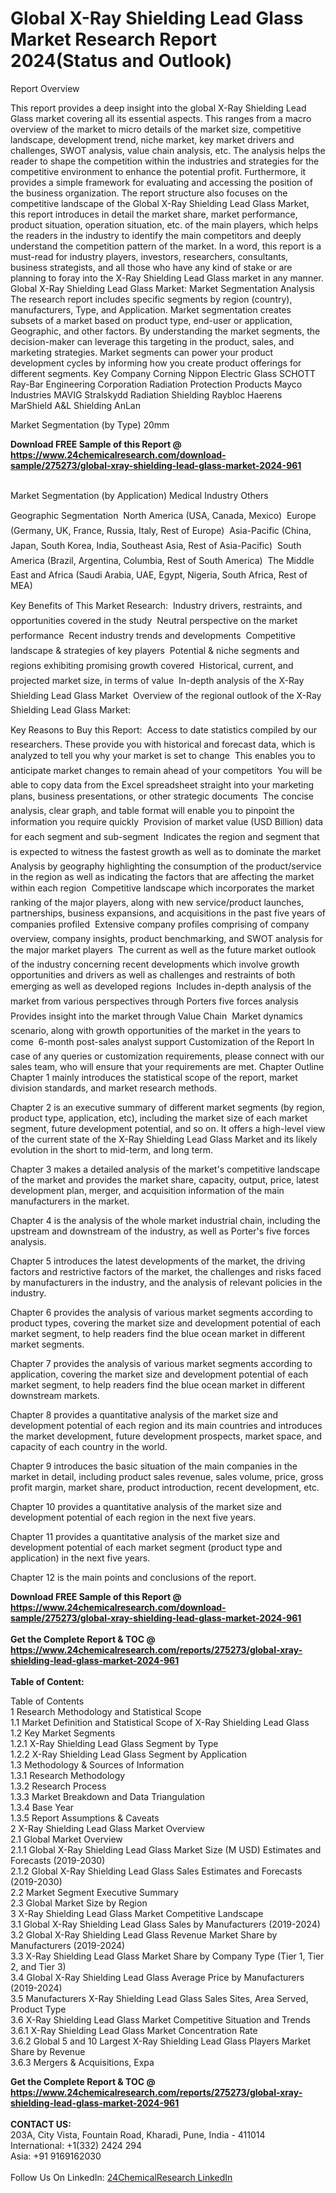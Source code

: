 <h1>Global X-Ray Shielding Lead Glass Market Research Report 2024(Status and Outlook)</h1><p>Report Overview</p><p>
This report provides a deep insight into the global X-Ray Shielding Lead Glass market covering all its essential aspects. This ranges from a macro overview of the market to micro details of the market size, competitive landscape, development trend, niche market, key market drivers and challenges, SWOT analysis, value chain analysis, etc.
The analysis helps the reader to shape the competition within the industries and strategies for the competitive environment to enhance the potential profit. Furthermore, it provides a simple framework for evaluating and accessing the position of the business organization. The report structure also focuses on the competitive landscape of the Global X-Ray Shielding Lead Glass Market, this report introduces in detail the market share, market performance, product situation, operation situation, etc. of the main players, which helps the readers in the industry to identify the main competitors and deeply understand the competition pattern of the market.
In a word, this report is a must-read for industry players, investors, researchers, consultants, business strategists, and all those who have any kind of stake or are planning to foray into the X-Ray Shielding Lead Glass market in any manner.
Global X-Ray Shielding Lead Glass Market: Market Segmentation Analysis
The research report includes specific segments by region (country), manufacturers, Type, and Application. Market segmentation creates subsets of a market based on product type, end-user or application, Geographic, and other factors. By understanding the market segments, the decision-maker can leverage this targeting in the product, sales, and marketing strategies. Market segments can power your product development cycles by informing how you create product offerings for different segments.
Key Company
Corning
Nippon Electric Glass
SCHOTT
Ray-Bar Engineering Corporation
Radiation Protection Products
Mayco Industries
MAVIG
Stralskydd Radiation Shielding
Raybloc
Haerens
MarShield
A&amp;L Shielding
AnLan</p><p>
Market Segmentation (by Type)
20mm</p><div><b>Download FREE Sample of this Report @ 
            <a href="https://www.24chemicalresearch.com/download-sample/275273/global-xray-shielding-lead-glass-market-2024-961">
            https://www.24chemicalresearch.com/download-sample/275273/global-xray-shielding-lead-glass-market-2024-961</a></b></div><br><p>
Market Segmentation (by Application)
Medical
Industry
Others</p><p>
Geographic Segmentation
 North America (USA, Canada, Mexico)
 Europe (Germany, UK, France, Russia, Italy, Rest of Europe)
 Asia-Pacific (China, Japan, South Korea, India, Southeast Asia, Rest of Asia-Pacific)
 South America (Brazil, Argentina, Columbia, Rest of South America)
 The Middle East and Africa (Saudi Arabia, UAE, Egypt, Nigeria, South Africa, Rest of MEA)</p><p>
Key Benefits of This Market Research:
 Industry drivers, restraints, and opportunities covered in the study
 Neutral perspective on the market performance
 Recent industry trends and developments
 Competitive landscape &amp; strategies of key players
 Potential &amp; niche segments and regions exhibiting promising growth covered
 Historical, current, and projected market size, in terms of value
 In-depth analysis of the X-Ray Shielding Lead Glass Market
 Overview of the regional outlook of the X-Ray Shielding Lead Glass Market:</p><p>
Key Reasons to Buy this Report:
 Access to date statistics compiled by our researchers. These provide you with historical and forecast data, which is analyzed to tell you why your market is set to change
 This enables you to anticipate market changes to remain ahead of your competitors
 You will be able to copy data from the Excel spreadsheet straight into your marketing plans, business presentations, or other strategic documents
 The concise analysis, clear graph, and table format will enable you to pinpoint the information you require quickly
 Provision of market value (USD Billion) data for each segment and sub-segment
 Indicates the region and segment that is expected to witness the fastest growth as well as to dominate the market
 Analysis by geography highlighting the consumption of the product/service in the region as well as indicating the factors that are affecting the market within each region
 Competitive landscape which incorporates the market ranking of the major players, along with new service/product launches, partnerships, business expansions, and acquisitions in the past five years of companies profiled
 Extensive company profiles comprising of company overview, company insights, product benchmarking, and SWOT analysis for the major market players
 The current as well as the future market outlook of the industry concerning recent developments which involve growth opportunities and drivers as well as challenges and restraints of both emerging as well as developed regions
 Includes in-depth analysis of the market from various perspectives through Porters five forces analysis
 Provides insight into the market through Value Chain
 Market dynamics scenario, along with growth opportunities of the market in the years to come
 6-month post-sales analyst support
Customization of the Report
In case of any queries or customization requirements, please connect with our sales team, who will ensure that your requirements are met.
Chapter Outline
Chapter 1 mainly introduces the statistical scope of the report, market division standards, and market research methods.</p><p>
Chapter 2 is an executive summary of different market segments (by region, product type, application, etc), including the market size of each market segment, future development potential, and so on. It offers a high-level view of the current state of the X-Ray Shielding Lead Glass Market and its likely evolution in the short to mid-term, and long term.</p><p>
Chapter 3 makes a detailed analysis of the market's competitive landscape of the market and provides the market share, capacity, output, price, latest development plan, merger, and acquisition information of the main manufacturers in the market.</p><p>
Chapter 4 is the analysis of the whole market industrial chain, including the upstream and downstream of the industry, as well as Porter's five forces analysis.</p><p>
Chapter 5 introduces the latest developments of the market, the driving factors and restrictive factors of the market, the challenges and risks faced by manufacturers in the industry, and the analysis of relevant policies in the industry.</p><p>
Chapter 6 provides the analysis of various market segments according to product types, covering the market size and development potential of each market segment, to help readers find the blue ocean market in different market segments.</p><p>
Chapter 7 provides the analysis of various market segments according to application, covering the market size and development potential of each market segment, to help readers find the blue ocean market in different downstream markets.</p><p>
Chapter 8 provides a quantitative analysis of the market size and development potential of each region and its main countries and introduces the market development, future development prospects, market space, and capacity of each country in the world.</p><p>
Chapter 9 introduces the basic situation of the main companies in the market in detail, including product sales revenue, sales volume, price, gross profit margin, market share, product introduction, recent development, etc.</p><p>
Chapter 10 provides a quantitative analysis of the market size and development potential of each region in the next five years.</p><p>
Chapter 11 provides a quantitative analysis of the market size and development potential of each market segment (product type and application) in the next five years.</p><p>
Chapter 12 is the main points and conclusions of the report.</p><p>
</p><div><b>Download FREE Sample of this Report @ 
            <a href="https://www.24chemicalresearch.com/download-sample/275273/global-xray-shielding-lead-glass-market-2024-961">
            https://www.24chemicalresearch.com/download-sample/275273/global-xray-shielding-lead-glass-market-2024-961</a></b></div><br><div><b>Get the Complete Report & TOC @ 
            <a href="https://www.24chemicalresearch.com/reports/275273/global-xray-shielding-lead-glass-market-2024-961">
            https://www.24chemicalresearch.com/reports/275273/global-xray-shielding-lead-glass-market-2024-961</a></b></div><br>
            <b>Table of Content:</b><p>Table of Contents<br />
1 Research Methodology and Statistical Scope<br />
1.1 Market Definition and Statistical Scope of X-Ray Shielding Lead Glass<br />
1.2 Key Market Segments<br />
1.2.1 X-Ray Shielding Lead Glass Segment by Type<br />
1.2.2 X-Ray Shielding Lead Glass Segment by Application<br />
1.3 Methodology & Sources of Information<br />
1.3.1 Research Methodology<br />
1.3.2 Research Process<br />
1.3.3 Market Breakdown and Data Triangulation<br />
1.3.4 Base Year<br />
1.3.5 Report Assumptions & Caveats<br />
2 X-Ray Shielding Lead Glass Market Overview<br />
2.1 Global Market Overview<br />
2.1.1 Global X-Ray Shielding Lead Glass Market Size (M USD) Estimates and Forecasts (2019-2030)<br />
2.1.2 Global X-Ray Shielding Lead Glass Sales Estimates and Forecasts (2019-2030)<br />
2.2 Market Segment Executive Summary<br />
2.3 Global Market Size by Region<br />
3 X-Ray Shielding Lead Glass Market Competitive Landscape<br />
3.1 Global X-Ray Shielding Lead Glass Sales by Manufacturers (2019-2024)<br />
3.2 Global X-Ray Shielding Lead Glass Revenue Market Share by Manufacturers (2019-2024)<br />
3.3 X-Ray Shielding Lead Glass Market Share by Company Type (Tier 1, Tier 2, and Tier 3)<br />
3.4 Global X-Ray Shielding Lead Glass Average Price by Manufacturers (2019-2024)<br />
3.5 Manufacturers X-Ray Shielding Lead Glass Sales Sites, Area Served, Product Type<br />
3.6 X-Ray Shielding Lead Glass Market Competitive Situation and Trends<br />
3.6.1 X-Ray Shielding Lead Glass Market Concentration Rate<br />
3.6.2 Global 5 and 10 Largest X-Ray Shielding Lead Glass Players Market Share by Revenue<br />
3.6.3 Mergers & Acquisitions, Expa</p><div><b>Get the Complete Report & TOC @ 
            <a href="https://www.24chemicalresearch.com/reports/275273/global-xray-shielding-lead-glass-market-2024-961">
            https://www.24chemicalresearch.com/reports/275273/global-xray-shielding-lead-glass-market-2024-961</a></b></div><br><b>CONTACT US:</b><br>
            203A, City Vista, Fountain Road, Kharadi, Pune, India - 411014<br>
            International: +1(332) 2424 294<br>
            Asia: +91 9169162030 <br><br>
            Follow Us On LinkedIn: <a href="https://www.linkedin.com/company/24chemicalresearch/">24ChemicalResearch LinkedIn</a>